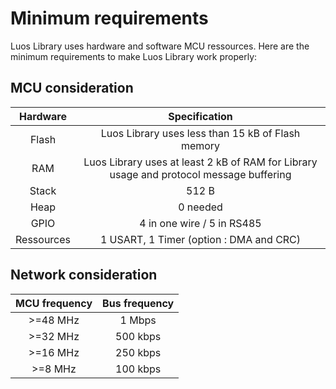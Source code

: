 # Minimum requirements
Luos Library uses hardware and software MCU ressources. Here are the minimum requirements to make Luos Library work properly:

## MCU consideration
| Hardware | Specification |
| :---: | :---: |
| Flash | Luos Library uses less than 15 kB of Flash memory |
| RAM | Luos Library uses at least 2 kB of RAM for Library usage and protocol message buffering |
| Stack | 512 B |
| Heap | 0 needed |
| GPIO | 4 in one wire / 5 in RS485  |
| Ressources | 1 USART, 1 Timer (option : DMA and CRC)|

## Network consideration
| MCU frequency | Bus frequency |
| :---: | :---: |
| >=48 MHz | 1 Mbps |
| >=32 MHz | 500 kbps |
| >=16 MHz | 250 kbps |
| >=8 MHz | 100 kbps |
